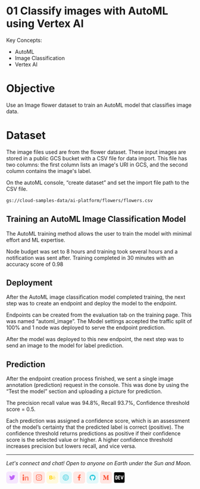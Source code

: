 # 01 Classify images with AutoML using Vertex AI

Key Concepts: 
- AutoML 
- Image Classification
- Vertex AI

# Objective 
Use an Image flower dataset to train an AutoML model that classifies image data.

# Dataset
The image files used are from the flower dataset. These input images are stored in a public GCS bucket with a CSV file for data import. This file has two columns: the first column lists an image's URI in GCS, and the second column contains the image's label. 

On the autoML console, “create dataset” and set the import file path to the CSV file.

```bash
gs://cloud-samples-data/ai-platform/flowers/flowers.csv 
``` 

## Training an AutoML Image Classification Model 
The AutoML training method allows the user to train the model with minimal effort and ML expertise.

Node budget was set to 8 hours and training took several hours and a notification was sent after. Training completed in 30 minutes with an accuracy score of 0.98

## Deployment
After the AutoML image classification model completed training, the next step was to create an endpoint and deploy the model to the endpoint.  

Endpoints can be created from the evaluation tab on the training page. This was named “automl_image”. The Model settings accepted the traffic split of 100% and 1 node was deployed to serve the endpoint prediction. 

After the model was deployed to this new endpoint, the next step was to send an image to the model for label prediction.

## Prediction
After the endpoint creation process finished, we sent a single image annotation (prediction) request in the console. This was done by using the “Test the model” section and uploading a picture for prediction. 

The precision recall value was 94.8%, Recall 93.7%, Confidence threshold score = 0.5. 

Each prediction was assigned a confidence score, which is an assessment of the model’s certainty that the predicted label is correct (positive). The confidence threshold returns predictions as positive if their confidence score is the selected value or higher. A higher confidence threshold increases precision but lowers recall, and vice versa.


--------------------------------------------------------------------------------

_Let's connect and chat! Open to anyone on Earth under the Sun and Moon._

[![](https://github.com/paulycloud/paulycloud/blob/main/assets/twitter.png)](https://twitter.com/paulycloud) [![](https://github.com/paulycloud/paulycloud/blob/main/assets/linkedin.png)](https://www.linkedin.com/in/paulmkamau/) [![](https://github.com/paulycloud/paulycloud/blob/main/assets/insta.png)](https://www.instagram.com/paulykamau) [![](https://github.com/paulycloud/paulycloud/blob/main/assets/behance.png)](https://www.behance.net/paulycloud) [![](https://github.com/paulycloud/paulycloud/blob/main/assets/dribbble.png)](https://dribbble.com/paulycloud) [![](https://github.com/paulycloud/paulycloud/blob/main/assets/facebook.png)](https://www.facebook.com/paul.m.kamau.3/) [![](https://github.com/paulycloud/paulycloud/blob/main/assets/github.png)](https://github.com/paulycloud) [![](https://github.com/paulycloud/paulycloud/blob/main/assets/medium.png)](https://medium.com/@paulkamau) [![](https://github.com/paulycloud/paulycloud/blob/main/assets/dev.png)](https://dev.to/paulycloud)